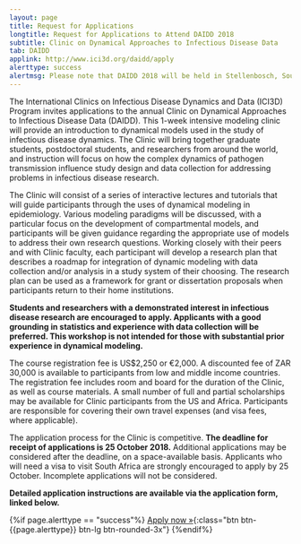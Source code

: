 ```yaml
---
layout: page
title: Request for Applications
longtitle: Request for Applications to Attend DAIDD 2018
subtitle: Clinic on Dynamical Approaches to Infectious Disease Data
tab: DAIDD
applink: http://www.ici3d.org/daidd/apply
alerttype: success
alertmsg: Please note that DAIDD 2018 will be held in Stellenbosch, South Africa from 16-22 December. We are excited to offer this clinic on the African continent for the first time! We expect future DAIDD clinics will be held in Florida, USA, as in previous years.
---
```


The International Clinics on Infectious Disease Dynamics and Data (ICI3D) Program invites applications to the annual Clinic on Dynamical Approaches to Infectious Disease Data (DAIDD). This 1-week intensive modeling clinic will provide an introduction to dynamical models used in the study of infectious disease dynamics. The Clinic will bring together graduate students, postdoctoral students, and researchers from around the world, and instruction will focus on how the complex dynamics of pathogen transmission influence study design and data collection for addressing problems in infectious disease research.

The Clinic will consist of a series of interactive lectures and tutorials that will guide participants through the uses of dynamical modeling in epidemiology. Various modeling paradigms will be discussed, with a particular focus on the development of compartmental models, and participants will be given guidance regarding the appropriate use of models to address their own research questions. Working closely with their peers and with Clinic faculty, each participant will develop a research plan that describes a roadmap for integration of dynamic modeling with data collection and/or analysis in a study system of their choosing. The research plan can be used as a framework for grant or dissertation proposals when participants return to their home institutions.

**Students and researchers with a demonstrated interest in infectious disease research are encouraged to apply. Applicants with a good grounding in statistics and experience with data collection will be preferred. This workshop is not intended for those with substantial prior experience in dynamical modeling.**

The course registration fee is US$2,250 or €2,000. A discounted fee of ZAR 30,000 is available to participants from low and middle income countries. The registration fee includes room and board for the duration of the Clinic, as well as course materials. A small number of full and partial scholarships may be available for Clinic participants from the US and Africa. Participants are responsible for covering their own travel expenses (and visa fees, where applicable).

The application process for the Clinic is competitive. **The deadline for receipt of applications is 25 October 2018.** Additional applications may be considered after the deadline, on a space-available basis. Applicants who will need a visa to visit South Africa are strongly encouraged to apply by 25 October. Incomplete applications will not be considered.

**Detailed application instructions are available via the application form, linked below.**

{%if page.alerttype == "success"%}
[Apply now »]({{page.applink}} "Application Form"){:class="btn btn-{{page.alerttype}} btn-lg btn-rounded-3x"}
{%endif%}
